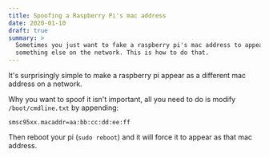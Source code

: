 ```yaml
---
title: Spoofing a Raspberry Pi's mac address
date: 2020-01-10
draft: true
summary: >
  Sometimes you just want to fake a raspberry pi's mac address to appear as
  something else on the network. This is how to do that.
---
```


It's surprisingly simple to make a raspberry pi appear as a different mac address on a network.

Why you want to spoof it isn't important, all you need to do is modify `/boot/cmdline.txt`
by appending:

```
smsc95xx.macaddr=aa:bb:cc:dd:ee:ff
```

Then reboot your pi (`sudo reboot`) and it will force it to appear as that mac address.
